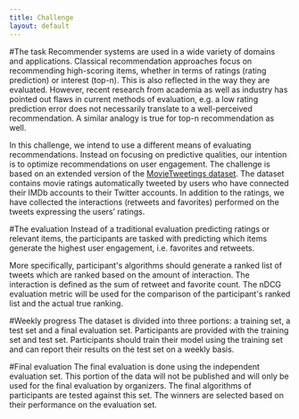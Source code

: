 ```yaml
---
title: Challenge
layout: default
---
```

#The task
Recommender systems are used in a wide variety of domains and applications. Classical recommendation approaches focus on recommending high-scoring items, whether in terms of ratings (rating prediction) or interest (top-n). This is also reflected in the way they are evaluated. However, recent research from academia as well as industry has pointed out flaws in current methods of evaluation, e.g. a low rating prediction error does not necessarily translate to a well-perceived recommendation. A similar analogy is true for top-n recommendation as well.

In this challenge, we intend to use a different means of evaluating recommendations. Instead on focusing on predictive qualities, our intention is to optimize recommendations on user engagement.
The challenge is based on an extended version of the [MovieTweetings dataset](http://recsyswiki.com/wiki/Movietweetings). The dataset contains movie ratings automatically tweeted by users who have connected their IMDb accounts to their Twitter accounts. In addition to the ratings, we have collected the interactions (retweets and favorites) performed on the tweets expressing the users’ ratings. 


#The evaluation
Instead of a traditional evaluation predicting ratings or relevant items, the participants are tasked with predicting which items generate the highest user engagement, i.e. favorites and retweets.

More specifically, participant's algorithms should generate a ranked list of tweets which are ranked based on the amount of interaction. The interaction is defined as the sum of retweet and favorite count. The nDCG evaluation metric will be used for the comparison of the participant's ranked list and the actual true ranking.


#Weekly progress
The dataset is divided into three portions: a training set, a test set and a final evaluation set. Participants are provided with the training set and test set. Participants should train their model using the training set and can report their results on the test set on a weekly basis.


#Final evaluation
The final evaluation is done using the independent evaluation set. This portion of the data will not be published and will only be used for the final evaluation by organizers. The final algorithms of participants are tested against this set. The winners are selected based on their performance on the evaluation set.

